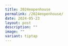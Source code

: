 ```yaml
---
title: 2024eopenhouse
permalink: /2024eopenhouse/
date: 2024-05-23
layout: post
description: ""
image: ""
variant: tiptap
---
```

